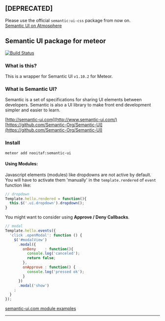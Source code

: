 ## [DEPRECATED]
Please use the official `semantic:ui-css` package from now on.  
[Semantic UI on Atmosphere](https://atmospherejs.com/semantic)


## Semantic UI package for meteor
[![Build Status](https://travis-ci.org/nooitaf/meteor-semantic-ui.svg?branch=master)](https://travis-ci.org/nooitaf/meteor-semantic-ui.svg?branch=master)

### What is this?
This is a wrapper for Semantic UI `v1.10.2` for Meteor.

### What is Semantic UI?
Semantic is a set of specifications for sharing UI elements between developers. Semantic is also a UI library to make front end development simpler and easier to learn. 

[http://semantic-ui.com](http://www.semantic-ui.com/)  
[https://github.com/Semantic-Org/Semantic-UI](https://github.com/Semantic-Org/Semantic-UI)

### Install
`meteor add nooitaf:semantic-ui`

#### Using Modules:
Javascript elements (modules) like dropdowns are not active by default. 
You will have to activate them 'manually' in the `template.rendered` of `event` function like: 

```javascript
// dropdown
Template.hello.rendered = function(){
  this.$('.ui.dropdown').dropdown();
}
```

You might want to consider using __Approve / Deny Callbacks__.
```javascript
// modal
Template.hello.events({
  'click .openModal': function () {
    $('#modalView')
      .modal({
        onDeny    : function(){
          console.log('canceled');
          return false;
        },
        onApprove : function() {
          console.log('pressed ok');
        }
      })
      .modal('show')
    ;
  }
});
```
[semantic-ui.com module examples](http://semantic-ui.com/modules/modal.html#/examples)

---

